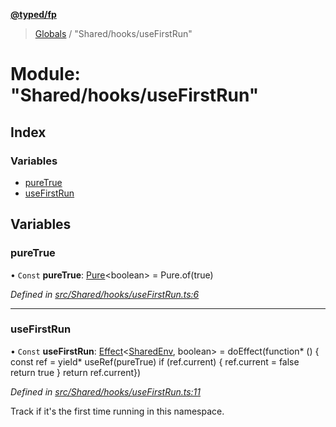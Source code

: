 **[@typed/fp](../README.md)**

> [Globals](../globals.md) / "Shared/hooks/useFirstRun"

# Module: "Shared/hooks/useFirstRun"

## Index

### Variables

* [pureTrue](_shared_hooks_usefirstrun_.md#puretrue)
* [useFirstRun](_shared_hooks_usefirstrun_.md#usefirstrun)

## Variables

### pureTrue

• `Const` **pureTrue**: [Pure](_effect_effect_.md#pure)\<boolean> = Pure.of(true)

*Defined in [src/Shared/hooks/useFirstRun.ts:6](https://github.com/TylorS/typed-fp/blob/6ccb290/src/Shared/hooks/useFirstRun.ts#L6)*

___

### useFirstRun

• `Const` **useFirstRun**: [Effect](_effect_effect_.effect.md)\<[SharedEnv](../interfaces/_shared_core_services_sharedenv_.sharedenv.md), boolean> = doEffect(function* () { const ref = yield* useRef(pureTrue) if (ref.current) { ref.current = false return true } return ref.current})

*Defined in [src/Shared/hooks/useFirstRun.ts:11](https://github.com/TylorS/typed-fp/blob/6ccb290/src/Shared/hooks/useFirstRun.ts#L11)*

Track if it's the first time running in this namespace.

